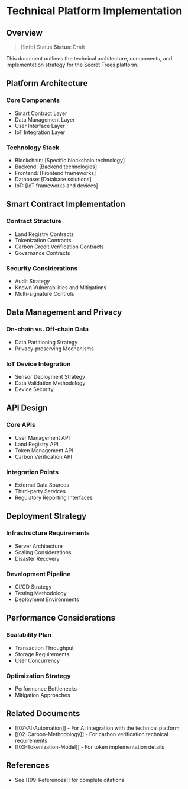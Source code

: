 # Technical Platform Implementation

## Overview

> [!info] Status
> **Status**: Draft

This document outlines the technical architecture, components, and implementation strategy for the Secret Trees platform.

## Platform Architecture

### Core Components
- Smart Contract Layer
- Data Management Layer
- User Interface Layer
- IoT Integration Layer

### Technology Stack
- Blockchain: [Specific blockchain technology]
- Backend: [Backend technologies]
- Frontend: [Frontend frameworks]
- Database: [Database solutions]
- IoT: [IoT frameworks and devices]

## Smart Contract Implementation

### Contract Structure
- Land Registry Contracts
- Tokenization Contracts
- Carbon Credit Verification Contracts
- Governance Contracts

### Security Considerations
- Audit Strategy
- Known Vulnerabilities and Mitigations
- Multi-signature Controls

## Data Management and Privacy

### On-chain vs. Off-chain Data
- Data Partitioning Strategy
- Privacy-preserving Mechanisms

### IoT Device Integration
- Sensor Deployment Strategy
- Data Validation Methodology
- Device Security

## API Design

### Core APIs
- User Management API
- Land Registry API
- Token Management API
- Carbon Verification API

### Integration Points
- External Data Sources
- Third-party Services
- Regulatory Reporting Interfaces

## Deployment Strategy

### Infrastructure Requirements
- Server Architecture
- Scaling Considerations
- Disaster Recovery

### Development Pipeline
- CI/CD Strategy
- Testing Methodology
- Deployment Environments

## Performance Considerations

### Scalability Plan
- Transaction Throughput
- Storage Requirements
- User Concurrency

### Optimization Strategy
- Performance Bottlenecks
- Mitigation Approaches

## Related Documents
- [[07-AI-Automation]] - For AI integration with the technical platform
- [[02-Carbon-Methodology]] - For carbon verification technical requirements
- [[03-Tokenization-Model]] - For token implementation details

## References
- See [[99-References]] for complete citations 